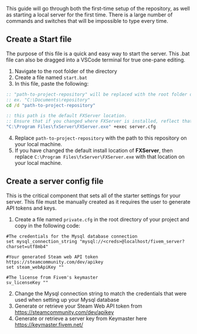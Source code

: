 This guide will go through both the first-time setup of the repository, as well as starting a local server for the first time. There is a large number of commands and switches that will be impossible to type every time.

## Create a Start file
The purpose of this file is a quick and easy way to start the server. This .bat file can also be dragged into a VSCode terminal for true one-pane editing.

1. Navigate to the root folder of the directory
2. Create a file named `start.bat`
3. In this file, paste the following:

```bat
:: "path-to-project-repository" will be replaced with the root folder of the repository of your local system
:: ex. "C:\Documents\repository"
cd /d "path-to-project-repository"

:: this path is the default FXServer location. 
:: Ensure that if you changed where FXServer is installed, reflect that location here.
"C:\Program Files\fxServer\FXServer.exe" +exec server.cfg
```

4. Replace `path-to-project-repository` with the path to this repository on your local machine.
5. If you have changed the default install location of **FXServer**, then replace `C:\Program Files\fxServer\FXServer.exe` with that location on your local machine.

## Create a server config file
This is the critical component that sets all of the starter settings for your server. This file must be manually created as it requires the user to generate API tokens and keys. 
1. Create a file named `private.cfg` in the root directory of your project and copy in the following code:

```
#The credentials for the Mysql database connection
set mysql_connection_string "mysql://<creds>@localhost/fivem_server?charset=utf8mb4"

#Your generated Steam web API token https://steamcommunity.com/dev/apikey
set steam_webApiKey ""

#The license from Fivem's keymaster
sv_licenseKey ""
```

2. Change the Mysql connection string to match the credentials that were used when setting up your Mysql database
3. Generate or retrieve your Steam Web API token from https://steamcommunity.com/dev/apikey
4. Generate or retrieve a server key from Keymaster here https://keymaster.fivem.net/
